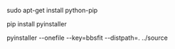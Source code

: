 sudo apt-get install python-pip

pip install pyinstaller

pyinstaller --onefile --key=bbsfit --distpath=. ../source
